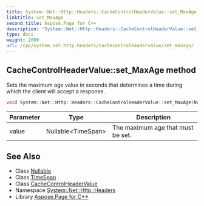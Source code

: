 ```yaml
---
title: System::Net::Http::Headers::CacheControlHeaderValue::set_MaxAge method
linktitle: set_MaxAge
second_title: Aspose.Page for C++
description: 'System::Net::Http::Headers::CacheControlHeaderValue::set_MaxAge method. Sets the maximum age value in seconds that determines a time during which the client will accept a response in C++.'
type: docs
weight: 2000
url: /cpp/system.net.http.headers/cachecontrolheadervalue/set_maxage/
---
```

## CacheControlHeaderValue::set_MaxAge method


Sets the maximum age value in seconds that determines a time during which the client will accept a response.

```cpp
void System::Net::Http::Headers::CacheControlHeaderValue::set_MaxAge(Nullable<TimeSpan> value)
```


| Parameter | Type | Description |
| --- | --- | --- |
| value | Nullable\<TimeSpan\> | The maximum age that must be set. |

## See Also

* Class [Nullable](../../../system/nullable/)
* Class [TimeSpan](../../../system/timespan/)
* Class [CacheControlHeaderValue](../)
* Namespace [System::Net::Http::Headers](../../)
* Library [Aspose.Page for C++](../../../)
